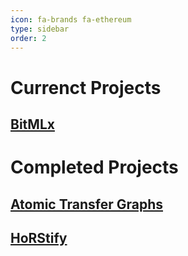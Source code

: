 ```yaml
---
icon: fa-brands fa-ethereum
type: sidebar
order: 2
---
```


# Currenct Projects

## [BitMLx](/projects/BitMLx)

# Completed Projects

## [Atomic Transfer Graphs](/projects/ASG)
## [HoRStify](/projects/horstify)